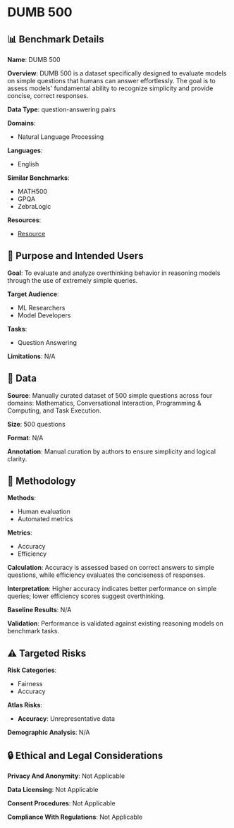 # DUMB 500

## 📊 Benchmark Details

**Name**: DUMB 500

**Overview**: DUMB 500 is a dataset specifically designed to evaluate models on simple questions that humans can answer effortlessly. The goal is to assess models' fundamental ability to recognize simplicity and provide concise, correct responses.

**Data Type**: question-answering pairs

**Domains**:
- Natural Language Processing

**Languages**:
- English

**Similar Benchmarks**:
- MATH500
- GPQA
- ZebraLogic

**Resources**:
- [Resource](N/A)

## 🎯 Purpose and Intended Users

**Goal**: To evaluate and analyze overthinking behavior in reasoning models through the use of extremely simple queries.

**Target Audience**:
- ML Researchers
- Model Developers

**Tasks**:
- Question Answering

**Limitations**: N/A

## 💾 Data

**Source**: Manually curated dataset of 500 simple questions across four domains: Mathematics, Conversational Interaction, Programming & Computing, and Task Execution.

**Size**: 500 questions

**Format**: N/A

**Annotation**: Manual curation by authors to ensure simplicity and logical clarity.

## 🔬 Methodology

**Methods**:
- Human evaluation
- Automated metrics

**Metrics**:
- Accuracy
- Efficiency

**Calculation**: Accuracy is assessed based on correct answers to simple questions, while efficiency evaluates the conciseness of responses.

**Interpretation**: Higher accuracy indicates better performance on simple queries; lower efficiency scores suggest overthinking.

**Baseline Results**: N/A

**Validation**: Performance is validated against existing reasoning models on benchmark tasks.

## ⚠️ Targeted Risks

**Risk Categories**:
- Fairness
- Accuracy

**Atlas Risks**:
- **Accuracy**: Unrepresentative data

**Demographic Analysis**: N/A

## 🔒 Ethical and Legal Considerations

**Privacy And Anonymity**: Not Applicable

**Data Licensing**: Not Applicable

**Consent Procedures**: Not Applicable

**Compliance With Regulations**: Not Applicable
